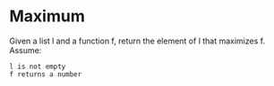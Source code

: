 # Maximum

Given a list l and a function f, return the element of l that maximizes f. Assume:
    
    l is not empty
    f returns a number
